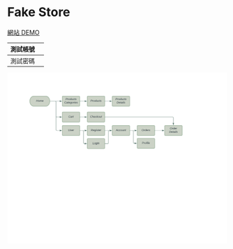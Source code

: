 # Fake Store

[網站 DEMO](https://fake-store-4dd9e.firebaseapp.com/)

| 測試帳號 |     |
| -------- | --- |
| 測試密碼 |     |

![Home page](https://github.com/ZYL137/fake-store/blob/main/.github/img/sitemap.png)

